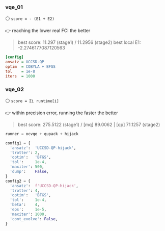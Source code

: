 ### vqe_01

⚪ `score = - (E1 + E2)`

👉 reaching the lower real FCI the better

> best score: 11.297 (stage1) / 11.2956 (stage2)
> best local E1: -2.2746177087120563

```ini
[config]
ansatz = UCCSD-QP
optim  = COBYLA + BFGS
tol    = 1e-8
iters  = 1000
```


### vqe_02

⚪ `score = Σi runtime[i]`

👉 within precision error, running the faster the better

> best score: 275.5122 (stage1) / [mq] 89.0062 | [qp] 71.1257 (stage2)

```python
runner = ocvqe + qupack + hijack

config1 = {
  'ansatz':  'UCCSD-QP-hijack',
  'trotter': 2,
  'optim':   'BFGS',
  'tol':     1e-4,
  'maxiter': 500,
  'dump':    False,
}
config2 = {
  'ansatz':  f'UCCSD-QP-hijack',
  'trotter': 4,
  'optim':   'BFGS',
  'tol':     1e-4,
  'beta':    4,
  'eps':     1e-5,
  'maxiter': 1000,
  'cont_evolve': False,
}
```
